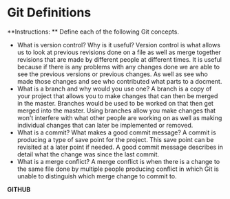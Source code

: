 # Git Definitions

**Instructions: ** Define each of the following Git concepts.

* What is version control?  Why is it useful?
Version control is what allows us to look at previous revisions done on a file as well as merge together revisions that are made by different people at different times. It is useful because if there is any problems with any changes done we are able to see the previous versions or previous changes. As well as see who made those changes and see who contributed what parts to a docment.
* What is a branch and why would you use one?
A branch is a copy of your project that allows you to make changes that can then be merged in the master. Branches would be used to be worked on that then get merged into the master. Using branches allow you make changes that won't interfere with what other people are working on as well as making individual changes that can later be implemented or removed. 
* What is a commit? What makes a good commit message?
A commit is producing a type of save point for the project. This save point can be revisited at a later point if needed. A good commit message describes in detail what the change was since the last commit. 
* What is a merge conflict?
A merge conflict is when there is a change to the same file done by multiple people producing conflict in which Git is unable to distinguish which merge change to commit to. 

**GITHUB**
